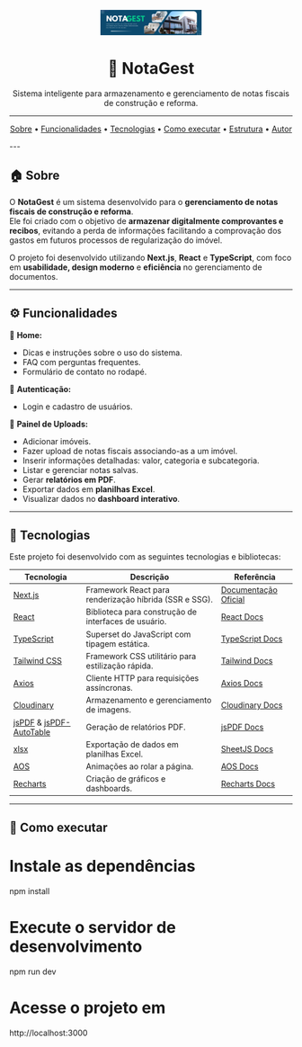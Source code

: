 <p align="center">
  <img src="./assets/1.png" alt="NotaGest Logo" width="180"/>
</p>

<h1 align="center">📄 NotaGest</h1>

<p align="center">
  Sistema inteligente para armazenamento e gerenciamento de notas fiscais de construção e reforma.
</p>

---

<p align="center">
  <a href="#sobre">Sobre</a> •
  <a href="#funcionalidades">Funcionalidades</a> •
  <a href="#tecnologias">Tecnologias</a> •
  <a href="#como-executar">Como executar</a> •
  <a href="#estrutura-do-projeto">Estrutura</a> •
  <a href="#autor">Autor</a>
</p>
---

## 🏠 Sobre

O **NotaGest** é um sistema desenvolvido para o **gerenciamento de notas fiscais de construção e reforma**.  
Ele foi criado com o objetivo de **armazenar digitalmente comprovantes e recibos**, evitando a perda de informações facilitando a comprovação dos gastos em futuros processos de regularização do imóvel.

O projeto foi desenvolvido utilizando **Next.js**, **React** e **TypeScript**, com foco em **usabilidade, design moderno** e **eficiência** no gerenciamento de documentos.

---

## ⚙️ Funcionalidades

🔹 **Home:**  
- Dicas e instruções sobre o uso do sistema.  
- FAQ com perguntas frequentes.  
- Formulário de contato no rodapé.  

🔹 **Autenticação:**  
- Login e cadastro de usuários.  

🔹 **Painel de Uploads:**  
- Adicionar imóveis.  
- Fazer upload de notas fiscais associando-as a um imóvel.  
- Inserir informações detalhadas: valor, categoria e subcategoria.  
- Listar e gerenciar notas salvas.  
- Gerar **relatórios em PDF**.  
- Exportar dados em **planilhas Excel**.  
- Visualizar dados no **dashboard interativo**.  

---


## 🧩 Tecnologias

Este projeto foi desenvolvido com as seguintes tecnologias e bibliotecas:

| Tecnologia | Descrição | Referência |
|-------------|------------|-------------|
| [Next.js](https://nextjs.org/) | Framework React para renderização híbrida (SSR e SSG). | [Documentação Oficial](https://nextjs.org/docs) |
| [React](https://react.dev/) | Biblioteca para construção de interfaces de usuário. | [React Docs](https://react.dev/) |
| [TypeScript](https://www.typescriptlang.org/) | Superset do JavaScript com tipagem estática. | [TypeScript Docs](https://www.typescriptlang.org/docs/) |
| [Tailwind CSS](https://tailwindcss.com/) | Framework CSS utilitário para estilização rápida. | [Tailwind Docs](https://tailwindcss.com/docs) |
| [Axios](https://axios-http.com/) | Cliente HTTP para requisições assíncronas. | [Axios Docs](https://axios-http.com/docs/intro) |
| [Cloudinary](https://cloudinary.com/) | Armazenamento e gerenciamento de imagens. | [Cloudinary Docs](https://cloudinary.com/documentation) |
| [jsPDF](https://github.com/parallax/jsPDF) & [jsPDF-AutoTable](https://github.com/simonbengtsson/jsPDF-AutoTable) | Geração de relatórios PDF. | [jsPDF Docs](https://github.com/parallax/jsPDF) |
| [xlsx](https://github.com/SheetJS/sheetjs) | Exportação de dados em planilhas Excel. | [SheetJS Docs](https://docs.sheetjs.com/) |
| [AOS](https://michalsnik.github.io/aos/) | Animações ao rolar a página. | [AOS Docs](https://michalsnik.github.io/aos/) |
| [Recharts](https://recharts.org/en-US/) | Criação de gráficos e dashboards. | [Recharts Docs](https://recharts.org/en-US/) 

---

## 🚀 Como executar

# Instale as dependências
npm install

# Execute o servidor de desenvolvimento
npm run dev

# Acesse o projeto em
http://localhost:3000
